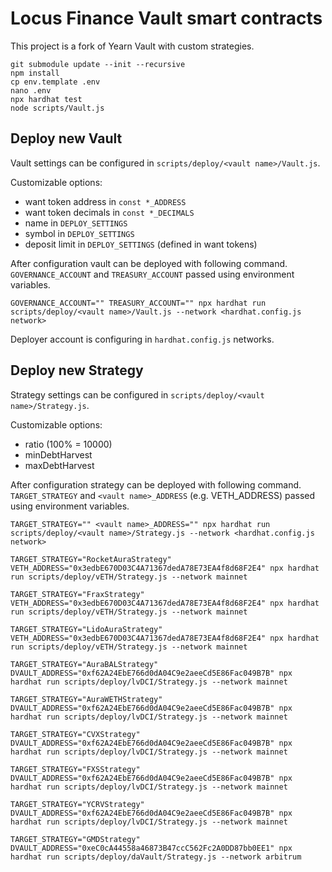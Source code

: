 # Locus Finance Vault smart contracts

This project is a fork of Yearn Vault with custom strategies.

```shell
git submodule update --init --recursive
npm install
cp env.template .env
nano .env
npx hardhat test
node scripts/Vault.js
```
## Deploy new Vault

Vault settings can be configured in `scripts/deploy/<vault name>/Vault.js`. 

Customizable options:
* want token address in `const *_ADDRESS`
* want token decimals in `const *_DECIMALS`
* name in `DEPLOY_SETTINGS`
* symbol in `DEPLOY_SETTINGS`
* deposit limit in `DEPLOY_SETTINGS` (defined in want tokens)

After configuration vault can be deployed with following command. `GOVERNANCE_ACCOUNT` and `TREASURY_ACCOUNT` passed using environment variables.

```
GOVERNANCE_ACCOUNT="" TREASURY_ACCOUNT="" npx hardhat run scripts/deploy/<vault name>/Vault.js --network <hardhat.config.js network>
```
Deployer account is configuring in `hardhat.config.js` networks.

## Deploy new Strategy

Strategy settings can be configured in `scripts/deploy/<vault name>/Strategy.js`. 

Customizable options:
* ratio (100% = 10000)
* minDebtHarvest
* maxDebtHarvest

After configuration strategy can be deployed with following command. `TARGET_STRATEGY` and `<vault name>_ADDRESS` (e.g. VETH_ADDRESS) passed using environment variables.

```
TARGET_STRATEGY="" <vault name>_ADDRESS="" npx hardhat run scripts/deploy/<vault name>/Strategy.js --network <hardhat.config.js network>

TARGET_STRATEGY="RocketAuraStrategy" VETH_ADDRESS="0x3edbE670D03C4A71367dedA78E73EA4f8d68F2E4" npx hardhat run scripts/deploy/vETH/Strategy.js --network mainnet

TARGET_STRATEGY="FraxStrategy" VETH_ADDRESS="0x3edbE670D03C4A71367dedA78E73EA4f8d68F2E4" npx hardhat run scripts/deploy/vETH/Strategy.js --network mainnet

TARGET_STRATEGY="LidoAuraStrategy" VETH_ADDRESS="0x3edbE670D03C4A71367dedA78E73EA4f8d68F2E4" npx hardhat run scripts/deploy/vETH/Strategy.js --network mainnet

TARGET_STRATEGY="AuraBALStrategy" DVAULT_ADDRESS="0xf62A24EbE766d0dA04C9e2aeeCd5E86Fac049B7B" npx hardhat run scripts/deploy/lvDCI/Strategy.js --network mainnet

TARGET_STRATEGY="AuraWETHStrategy" DVAULT_ADDRESS="0xf62A24EbE766d0dA04C9e2aeeCd5E86Fac049B7B" npx hardhat run scripts/deploy/lvDCI/Strategy.js --network mainnet

TARGET_STRATEGY="CVXStrategy" DVAULT_ADDRESS="0xf62A24EbE766d0dA04C9e2aeeCd5E86Fac049B7B" npx hardhat run scripts/deploy/lvDCI/Strategy.js --network mainnet

TARGET_STRATEGY="FXSStrategy" DVAULT_ADDRESS="0xf62A24EbE766d0dA04C9e2aeeCd5E86Fac049B7B" npx hardhat run scripts/deploy/lvDCI/Strategy.js --network mainnet

TARGET_STRATEGY="YCRVStrategy" DVAULT_ADDRESS="0xf62A24EbE766d0dA04C9e2aeeCd5E86Fac049B7B" npx hardhat run scripts/deploy/lvDCI/Strategy.js --network mainnet

TARGET_STRATEGY="GMDStrategy" DVAULT_ADDRESS="0xeC0cA44558a46873B47ccC562Fc2A0DD87bb0EE1" npx hardhat run scripts/deploy/daVault/Strategy.js --network arbitrum

```